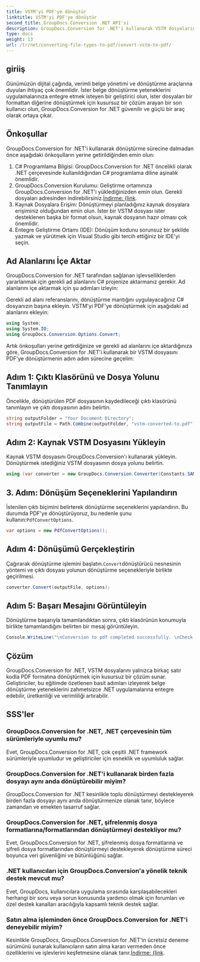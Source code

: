 ```yaml
---
title: VSTM'yi PDF'ye dönüştür
linktitle: VSTM'yi PDF'ye dönüştür
second_title: GroupDocs.Conversion .NET API'si
description: GroupDocs.Conversion for .NET'i kullanarak VSTM dosyalarını zahmetsizce PDF formatına dönüştürün. Belge yönetimi sürecinizi kolaylıkla kolaylaştırın.
type: docs
weight: 13
url: /tr/net/converting-file-types-to-pdf/convert-vstm-to-pdf/
---
```

## giriiş
Günümüzün dijital çağında, verimli belge yönetimi ve dönüştürme araçlarına duyulan ihtiyaç çok önemlidir. İster belge dönüştürme yeteneklerini uygulamalarınıza entegre etmek isteyen bir geliştirici olun, ister dosyaları bir formattan diğerine dönüştürmek için kusursuz bir çözüm arayan bir son kullanıcı olun, GroupDocs.Conversion for .NET güvenilir ve güçlü bir araç olarak ortaya çıkar.
## Önkoşullar
GroupDocs.Conversion for .NET'i kullanarak dönüştürme sürecine dalmadan önce aşağıdaki önkoşulların yerine getirildiğinden emin olun:
1. C# Programlama Bilgisi: GroupDocs.Conversion for .NET öncelikli olarak .NET çerçevesinde kullanıldığından C# programlama diline aşinalık önemlidir.
2.  GroupDocs.Conversion Kurulumu: Geliştirme ortamınıza GroupDocs.Conversion for .NET'i yüklediğinizden emin olun. Gerekli dosyaları adresinden indirebilirsiniz.[İndirme: {link](https://releases.groupdocs.com/conversion/net/).
3. Kaynak Dosyalara Erişim: Dönüştürmeyi planladığınız kaynak dosyalara erişiminiz olduğundan emin olun. İster bir VSTM dosyası ister desteklenen başka bir format olsun, kaynak dosyanın hazır olması çok önemlidir.
4. Entegre Geliştirme Ortamı (IDE): Dönüşüm kodunu sorunsuz bir şekilde yazmak ve yürütmek için Visual Studio gibi tercih ettiğiniz bir IDE'yi seçin.

## Ad Alanlarını İçe Aktar
GroupDocs.Conversion for .NET tarafından sağlanan işlevselliklerden yararlanmak için gerekli ad alanlarını C# projenize aktarmanız gerekir. Ad alanlarını içe aktarmak için şu adımları izleyin:

Gerekli ad alanı referanslarını, dönüştürme mantığını uygulayacağınız C# dosyanızın başına ekleyin. VSTM'yi PDF'ye dönüştürmek için aşağıdaki ad alanlarını ekleyin:
```csharp
using System;
using System.IO;
using GroupDocs.Conversion.Options.Convert;
```

Artık önkoşulları yerine getirdiğinize ve gerekli ad alanlarını içe aktardığınıza göre, GroupDocs.Conversion for .NET'i kullanarak bir VSTM dosyasını PDF'ye dönüştürmenin adım adım sürecine geçelim:
## Adım 1: Çıktı Klasörünü ve Dosya Yolunu Tanımlayın
Öncelikle, dönüştürülen PDF dosyasının kaydedileceği çıktı klasörünü tanımlayın ve çıktı dosyasının adını belirtin.
```csharp
string outputFolder = "Your Document Directory";
string outputFile = Path.Combine(outputFolder, "vstm-converted-to.pdf");
```
## Adım 2: Kaynak VSTM Dosyasını Yükleyin
Kaynak VSTM dosyasını GroupDocs.Conversion'ı kullanarak yükleyin. Dönüştürmek istediğiniz VSTM dosyasının dosya yolunu belirtin.
```csharp
using (var converter = new GroupDocs.Conversion.Converter(Constants.SAMPLE_VSTM))
```
## 3. Adım: Dönüşüm Seçeneklerini Yapılandırın
 İstenilen çıktı biçimini belirterek dönüştürme seçeneklerini yapılandırın. Bu durumda PDF'ye dönüştürüyoruz, bu nedenle şunu kullanın:`PdfConvertOptions`.
```csharp
var options = new PdfConvertOptions();
```
## Adım 4: Dönüşümü Gerçekleştirin
 Çağırarak dönüştürme işlemini başlatın.`Convert`dönüştürücü nesnesinin yöntemi ve çıktı dosyası yolunun dönüştürme seçenekleriyle birlikte geçirilmesi.
```csharp
converter.Convert(outputFile, options);
```
## Adım 5: Başarı Mesajını Görüntüleyin
Dönüştürme başarıyla tamamlandıktan sonra, çıktı klasörünün konumuyla birlikte tamamlandığını belirten bir mesaj görüntüleyin.
```csharp
Console.WriteLine("\nConversion to pdf completed successfully. \nCheck output in {0}", outputFolder);
```

## Çözüm
GroupDocs.Conversion for .NET, VSTM dosyalarını yalnızca birkaç satır kodla PDF formatına dönüştürmek için kusursuz bir çözüm sunar. Geliştiriciler, bu eğitimde özetlenen basit adımları izleyerek belge dönüştürme yeteneklerini zahmetsizce .NET uygulamalarına entegre edebilir, üretkenliği ve verimliliği artırabilir.
## SSS'ler
### GroupDocs.Conversion for .NET, .NET çerçevesinin tüm sürümleriyle uyumlu mu?
Evet, GroupDocs.Conversion for .NET, çok çeşitli .NET framework sürümleriyle uyumludur ve geliştiriciler için esneklik ve uyumluluk sağlar.
### GroupDocs.Conversion for .NET'i kullanarak birden fazla dosyayı aynı anda dönüştürebilir miyim?
GroupDocs.Conversion for .NET kesinlikle toplu dönüştürmeyi destekleyerek birden fazla dosyayı aynı anda dönüştürmenize olanak tanır, böylece zamandan ve emekten tasarruf sağlar.
### GroupDocs.Conversion for .NET, şifrelenmiş dosya formatlarına/formatlarından dönüştürmeyi destekliyor mu?
Evet, GroupDocs.Conversion for .NET, şifrelenmiş dosya formatlarına ve şifreli dosya formatlarından dönüştürmeyi destekleyerek dönüştürme süreci boyunca veri güvenliğini ve bütünlüğünü sağlar.
### .NET kullanıcıları için GroupDocs.Conversion'a yönelik teknik destek mevcut mu?
Evet, GroupDocs, kullanıcılara uygulama sırasında karşılaşabilecekleri herhangi bir soru veya sorun konusunda yardımcı olmak için forumları ve özel destek kanalları aracılığıyla kapsamlı teknik destek sağlar.
### Satın alma işleminden önce GroupDocs.Conversion for .NET'i deneyebilir miyim?
 Kesinlikle GroupDocs, GroupDocs.Conversion for .NET'in ücretsiz deneme sürümünü sunarak kullanıcıların satın alma kararı vermeden önce özelliklerini ve işlevlerini keşfetmesine olanak tanır.[İndirme: {link](https://releases.groupdocs.com/conversion/net/).